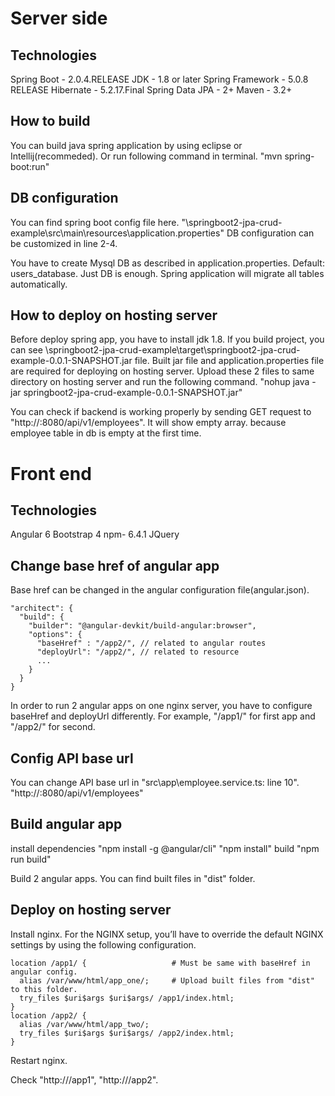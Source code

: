 # Server side
  ## Technologies
  Spring Boot - 2.0.4.RELEASE
  JDK - 1.8 or later
  Spring Framework - 5.0.8 RELEASE
  Hibernate - 5.2.17.Final
  Spring Data JPA - 2+
  Maven - 3.2+

  ## How to build
  You can build java spring application by using eclipse or Intellij(recommeded).
  Or run following command in terminal.
    "mvn spring-boot:run"

  ## DB configuration
  You can find spring boot config file here.
    "\springboot2-jpa-crud-example\src\main\resources\application.properties"
  DB configuration can be customized in line 2-4.
  
  You have to create Mysql DB as described in application.properties. Default: users_database.
  Just DB is enough. Spring application will migrate all tables automatically.

  ## How to deploy on hosting server
  Before deploy spring app, you have to install jdk 1.8.
  If you build project, you can see \springboot2-jpa-crud-example\target\springboot2-jpa-crud-example-0.0.1-SNAPSHOT.jar file.
  Built jar file and application.properties file are required for deploying on hosting server.
  Upload these 2 files to same directory on hosting server and run the following command.
    "nohup java -jar springboot2-jpa-crud-example-0.0.1-SNAPSHOT.jar"

  You can check if backend is working properly by sending GET request to "http://<Domain or IP address of hosting server>:8080/api/v1/employees".
  It will show empty array. because employee table in db is empty at the first time.

# Front end
  ## Technologies
  Angular 6
  Bootstrap 4
  npm- 6.4.1
  JQuery

  ## Change base href of angular app
  Base href can be changed in the angular configuration file(angular.json).

    "architect": {
      "build": {
        "builder": "@angular-devkit/build-angular:browser",
        "options": {
          "baseHref" : "/app2/", // related to angular routes
          "deployUrl": "/app2/", // related to resource
          ...
        }
      }
    }

  In order to run 2 angular apps on one nginx server, you have to configure baseHref and deployUrl differently.
  For example, "/app1/" for first app and "/app2/" for second.

  ## Config API base url
  You can change API base url in "src\app\employee.service.ts: line 10".
    "http://<Domain or IP address>:8080/api/v1/employees"

  ## Build angular app
  install dependencies
    "npm install -g @angular/cli"
    "npm install"
  build
    "npm run build"

  Build 2 angular apps.
  You can find built files in "dist" folder.

  ## Deploy on hosting server
  Install nginx.
  For the NGINX setup, you’ll have to override the default NGINX settings by using the following configuration.

    location /app1/ {                   # Must be same with baseHref in angular config.
      alias /var/www/html/app_one/;     # Upload built files from "dist" to this folder.
      try_files $uri$args $uri$args/ /app1/index.html;
    }
    location /app2/ {
      alias /var/www/html/app_two/;
      try_files $uri$args $uri$args/ /app2/index.html;
    }
  
  Restart nginx.

  Check "http://<Domain or IP address>/app1", "http://<Domain or IP address>/app2".


